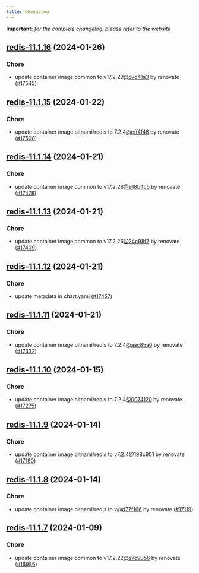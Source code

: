 ```yaml
---
title: Changelog
---
```


**Important:**
*for the complete changelog, please refer to the website*



## [redis-11.1.16](https://github.com/truecharts/charts/compare/redis-11.1.15...redis-11.1.16) (2024-01-26)

### Chore



- update container image common to v17.2.29[@d7c41a3](https://github.com/d7c41a3) by renovate ([#17545](https://github.com/truecharts/charts/issues/17545))


## [redis-11.1.15](https://github.com/truecharts/charts/compare/redis-11.1.14...redis-11.1.15) (2024-01-22)

### Chore



- update container image bitnami/redis to 7.2.4[@eff4f46](https://github.com/eff4f46) by renovate ([#17500](https://github.com/truecharts/charts/issues/17500))


## [redis-11.1.14](https://github.com/truecharts/charts/compare/redis-11.1.13...redis-11.1.14) (2024-01-21)

### Chore



- update container image common to v17.2.28[@918b4c5](https://github.com/918b4c5) by renovate ([#17478](https://github.com/truecharts/charts/issues/17478))


## [redis-11.1.13](https://github.com/truecharts/charts/compare/redis-11.1.12...redis-11.1.13) (2024-01-21)

### Chore



- update container image common to v17.2.26[@24c98f7](https://github.com/24c98f7) by renovate ([#17409](https://github.com/truecharts/charts/issues/17409))


## [redis-11.1.12](https://github.com/truecharts/charts/compare/redis-11.1.11...redis-11.1.12) (2024-01-21)

### Chore



- update metadata in chart.yaml ([#17457](https://github.com/truecharts/charts/issues/17457))


## [redis-11.1.11](https://github.com/truecharts/charts/compare/redis-11.1.10...redis-11.1.11) (2024-01-21)

### Chore



- update container image bitnami/redis to 7.2.4[@aac85a0](https://github.com/aac85a0) by renovate ([#17332](https://github.com/truecharts/charts/issues/17332))


## [redis-11.1.10](https://github.com/truecharts/charts/compare/redis-11.1.9...redis-11.1.10) (2024-01-15)

### Chore



- update container image bitnami/redis to 7.2.4[@0074120](https://github.com/0074120) by renovate ([#17275](https://github.com/truecharts/charts/issues/17275))


## [redis-11.1.9](https://github.com/truecharts/charts/compare/redis-11.1.8...redis-11.1.9) (2024-01-14)

### Chore



- update container image bitnami/redis to v7.2.4[@198c901](https://github.com/198c901) by renovate ([#17180](https://github.com/truecharts/charts/issues/17180))


## [redis-11.1.8](https://github.com/truecharts/charts/compare/redis-11.1.7...redis-11.1.8) (2024-01-14)

### Chore



- update container image bitnami/redis to v[@d77f166](https://github.com/d77f166) by renovate ([#17119](https://github.com/truecharts/charts/issues/17119))




## [redis-11.1.7](https://github.com/truecharts/charts/compare/redis-11.1.6...redis-11.1.7) (2024-01-09)

### Chore



- update container image common to v17.2.22[@e7c9056](https://github.com/e7c9056) by renovate ([#16986](https://github.com/truecharts/charts/issues/16986))
